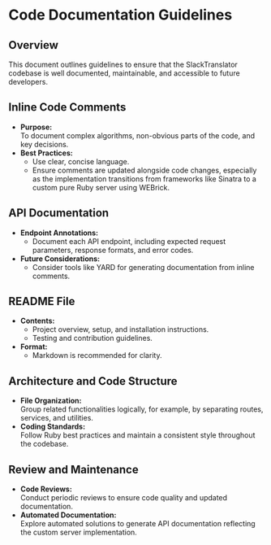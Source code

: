 # Code Documentation Guidelines

## Overview
This document outlines guidelines to ensure that the SlackTranslator codebase is well documented, maintainable, and accessible to future developers.

## Inline Code Comments

- **Purpose:**  
  To document complex algorithms, non-obvious parts of the code, and key decisions.
- **Best Practices:**  
  - Use clear, concise language.
  - Ensure comments are updated alongside code changes, especially as the implementation transitions from frameworks like Sinatra to a custom pure Ruby server using WEBrick.

## API Documentation

- **Endpoint Annotations:**  
  - Document each API endpoint, including expected request parameters, response formats, and error codes.
- **Future Considerations:**  
  - Consider tools like YARD for generating documentation from inline comments.

## README File

- **Contents:**  
  - Project overview, setup, and installation instructions.
  - Testing and contribution guidelines.
- **Format:**  
  - Markdown is recommended for clarity.
  
## Architecture and Code Structure

- **File Organization:**  
  Group related functionalities logically, for example, by separating routes, services, and utilities.
- **Coding Standards:**  
  Follow Ruby best practices and maintain a consistent style throughout the codebase.
  
## Review and Maintenance

- **Code Reviews:**  
  Conduct periodic reviews to ensure code quality and updated documentation.
- **Automated Documentation:**  
  Explore automated solutions to generate API documentation reflecting the custom server implementation.

